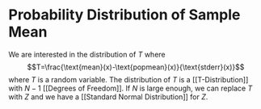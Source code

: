 # Probability Distribution of Sample Mean
We are interested in the distribution of $T$ where
$$T=\frac{\text{mean}(x)-\text{popmean}(x)}{\text{stderr}(x)}$$
where $T$ is a random variable. 
The distribution of $T$ is a [[T-Distribution]] with $N-1$ [[Degrees of Freedom]]. 
If $N$ is large enough, we can replace $T$ with $Z$ and we have a [[Standard Normal Distribution]] for $Z$. 